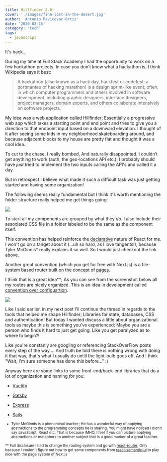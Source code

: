 ```yaml
---
title: Hillfinder 2.0!
cover: './images/finn-lost-in-the-desert.jpg'
author: 'Antonio Pavicevac-Ortiz'
date: '2020-02-15'
category: 'tech'
tags:
  - javascript
---
```


It's back...

<!--more-->

During my time at Full Stack Academy I had the opportunity to work on a few hackathon projects. In case you don’t know what a hackathon is, I think Wikipedia says it best:

> A hackathon (also known as a hack day, hackfest or codefest; a portmanteu of hacking marathon) is a design sprint-like event; often, in which computer programmers and others involved in software development, including graphic designers, interface designers, project managers, domain experts, and others collaborate intensively on software projects.

My idea was a web application called Hillfinder; Essentially a progressive web app which takes a starting point and end point and tries to give you a direction to that endpoint input based on a downward elevation. I thought of it after seeing some kids in my neighborhood skateboarding around, and because adjacent blocks to my house are pretty flat and thought it was a cool idea.

To cut to the chase, I really bombed, And naturally disappointed. I couldn’t get anything to work (auth, the geo-locations API etc.); I probably should have _just_ tried to implement the two inputs calling the API's and called it a day.

But in retrospect I believe what made it such a difficult task was just getting started and having some organization!

The following seems really fundamental but I think it's worth mentioning the folder structure really helped me get things going:

<img src="./images/hillfinder-component-folder-structure.jpg">

To start all my components are grouped by what they _do_. I also include their associated CSS file in a folder labeled to be the same as the component itself.

This convention has helped reinforce the [declarative](https://tylermcginnis.com/imperative-vs-declarative-programming/) nature of React for me. I won't go on a tanget about it (...uh so hard, as I love tangents!), because Tyler McGinnis\* really explains it so well. So I would just checkout the link above.

Another great convention (which you get for free with Next.js) is a file-system based router built on the concept of [pages](https://nextjs.org/docs/routing/introduction).

I think that is a great idea\*\*; As you can see from the screenshot below all my routes are nicely organized. This is an idea in development called [convention over configuartion](https://rubyonrails.org/doctrine/#convention-over-configuration).

<img src="./images/hillfinder-next-folder-structure.jpg">

Like I said earlier, in my next post I'll continue the thread in regards to the tools that helped me shape Hillfinder; Libraries for state, databases, CSS and authentication! But today I wanted discuss a little about organizational tools as maybe this is something you've experienced; Maybe you are a person who finds it hard to just get going. Like you get paralyzed as to where to begin?!

Like you're constanly are googling or referencing StackOverFlow posts every step of the way....
And truth be told there is nothing wrong with doing it that way, that's what I usually do untill the light-bulb goes off, And I think "Wait, I'm sure someone has done this before..." :)

Anyway here are some links to some front-end/back-end libraries that do a lot of organization and naming _for_ you:

- [Vuetify](https://vuetifyjs.com/en/getting-started/quick-start)

- [Gatsby](https://www.gatsbyjs.org/starters/?v=2)

* [Express](https://expressjs.com/)

* [Sails](https://sailsjs.com/)
  <small>

- Tyler McGinnis is a phenominal teacher; He has a wonderful way of applying abstractions to the programming concepts he is sharing. You might have noticed I didn't say JavaScript, React etc. That is because IMHO, I feel if you can picture applying abstractions or metaphors to another subject that is a good marker of a great teacher.

\*\* Full disclosure I had to change the routing system and go with [react-router](https://reacttraining.com/react-router/); Only because I couldn't figure out how to get some components from [react-semantic-ui](https://react.semantic-ui.com/) to play nice with the page system of Next.js
</small>
